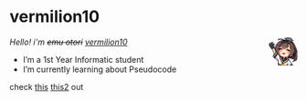 # vermilion10

</p>
<img align="right" width="10%" src="/media/akiwave.png">
<p>

*Hello! i'm ~~emu otori~~ [vermilion10](https://github.com/vermilion10)*
- I’m a 1st Year Informatic student
- I’m currently learning about Pseudocode

check [this](https://hitungcc.github.io/) [this2](https://pgrnow.github.io/pgrnow/) out

